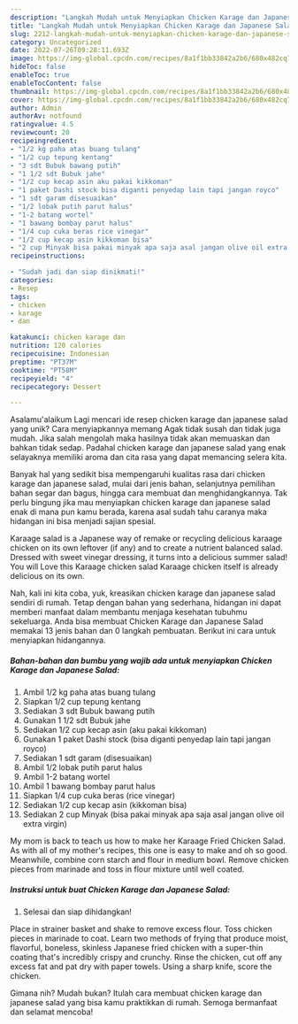 ```yaml
---
description: "Langkah Mudah untuk Menyiapkan Chicken Karage dan Japanese Salad{ yang Enak"
title: "Langkah Mudah untuk Menyiapkan Chicken Karage dan Japanese Salad{ yang Enak"
slug: 2212-langkah-mudah-untuk-menyiapkan-chicken-karage-dan-japanese-salad-yang-enak
category: Uncategorized
date: 2022-07-26T09:28:11.693Z
image: https://img-global.cpcdn.com/recipes/8a1f1bb33842a2b6/680x482cq70/chicken-karage-dan-japanese-salad-foto-resep-utama.jpg
hideToc: false
enableToc: true
enableTocContent: false
thumbnail: https://img-global.cpcdn.com/recipes/8a1f1bb33842a2b6/680x482cq70/chicken-karage-dan-japanese-salad-foto-resep-utama.jpg
cover: https://img-global.cpcdn.com/recipes/8a1f1bb33842a2b6/680x482cq70/chicken-karage-dan-japanese-salad-foto-resep-utama.jpg
author: Admin
authorAv: notfound
ratingvalue: 4.5
reviewcount: 20
recipeingredient:
- "1/2 kg paha atas buang tulang"
- "1/2 cup tepung kentang"
- "3 sdt Bubuk bawang putih"
- "1 1/2 sdt Bubuk jahe"
- "1/2 cup kecap asin aku pakai kikkoman"
- "1 paket Dashi stock bisa diganti penyedap lain tapi jangan royco"
- "1 sdt garam disesuaikan"
- "1/2 lobak putih parut halus"
- "1-2 batang wortel"
- "1 bawang bombay parut halus"
- "1/4 cup cuka beras rice vinegar"
- "1/2 cup kecap asin kikkoman bisa"
- "2 cup Minyak bisa pakai minyak apa saja asal jangan olive oil extra virgin"
recipeinstructions:

- "Sudah jadi dan siap dinikmati!"
categories:
- Resep
tags:
- chicken
- karage
- dan

katakunci: chicken karage dan 
nutrition: 120 calories
recipecuisine: Indonesian
preptime: "PT37M"
cooktime: "PT58M"
recipeyield: "4"
recipecategory: Dessert

---
```



Asalamu'alaikum Lagi mencari ide resep chicken karage dan japanese salad yang unik? Cara menyiapkannya memang Agak tidak susah dan tidak juga mudah. Jika salah mengolah maka hasilnya tidak akan memuaskan dan bahkan tidak sedap. Padahal chicken karage dan japanese salad yang enak selayaknya memiliki aroma dan cita rasa yang dapat memancing selera kita.


Banyak hal yang sedikit bisa mempengaruhi kualitas rasa dari chicken karage dan japanese salad, mulai dari jenis bahan, selanjutnya pemilihan bahan segar dan bagus, hingga cara membuat dan menghidangkannya. Tak perlu bingung jika mau menyiapkan chicken karage dan japanese salad enak di mana pun kamu berada, karena asal sudah tahu caranya maka hidangan ini bisa menjadi sajian spesial.

Karaage salad is a Japanese way of remake or recycling delicious karaage chicken on its own leftover (if any) and to create a nutrient balanced salad. Dressed with sweet vinegar dressing, it turns into a delicious summer salad! You will Love this Karaage chicken salad Karaage chicken itself is already delicious on its own.


Nah, kali ini kita coba, yuk, kreasikan chicken karage dan japanese salad sendiri di rumah. Tetap dengan bahan yang sederhana, hidangan ini dapat memberi manfaat dalam membantu menjaga kesehatan tubuhmu sekeluarga. Anda bisa membuat Chicken Karage dan Japanese Salad memakai 13 jenis bahan dan 0 langkah pembuatan. Berikut ini cara untuk menyiapkan hidangannya.

<!--inarticleads1-->

##### Bahan-bahan dan bumbu yang wajib ada untuk menyiapkan Chicken Karage dan Japanese Salad:

1. Ambil 1/2 kg paha atas buang tulang
1. Siapkan 1/2 cup tepung kentang
1. Sediakan 3 sdt Bubuk bawang putih
1. Gunakan 1 1/2 sdt Bubuk jahe
1. Sediakan 1/2 cup kecap asin (aku pakai kikkoman)
1. Gunakan 1 paket Dashi stock (bisa diganti penyedap lain tapi jangan royco)
1. Sediakan 1 sdt garam (disesuaikan)
1. Ambil 1/2 lobak putih parut halus
1. Ambil 1-2 batang wortel
1. Ambil 1 bawang bombay parut halus
1. Siapkan 1/4 cup cuka beras (rice vinegar)
1. Sediakan 1/2 cup kecap asin (kikkoman bisa)
1. Sediakan 2 cup Minyak (bisa pakai minyak apa saja asal jangan olive oil extra virgin)


My mom is back to teach us how to make her Karaage Fried Chicken Salad. As with all of my mother&#39;s recipes, this one is easy to make and oh so good. Meanwhile, combine corn starch and flour in medium bowl. Remove chicken pieces from marinade and toss in flour mixture until well coated. 

<!--inarticleads2-->

##### Instruksi untuk buat Chicken Karage dan Japanese Salad:


1. Selesai dan siap dihidangkan!

Place in strainer basket and shake to remove excess flour. Toss chicken pieces in marinade to coat. Learn two methods of frying that produce moist, flavorful, boneless, skinless Japanese fried chicken with a super-thin coating that&#39;s incredibly crispy and crunchy. Rinse the chicken, cut off any excess fat and pat dry with paper towels. Using a sharp knife, score the chicken. 

Gimana nih? Mudah bukan? Itulah cara membuat chicken karage dan japanese salad yang bisa kamu praktikkan di rumah. Semoga bermanfaat dan selamat mencoba!
